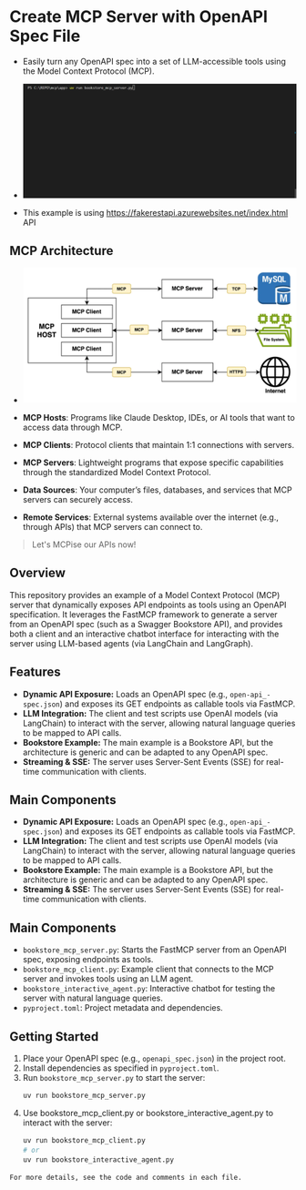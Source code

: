 # Create MCP Server with OpenAPI Spec File

- Easily turn any OpenAPI spec into a set of LLM-accessible tools using the Model Context Protocol (MCP).

- ![mcp_openapi_demo](images/readme/mcp_openapi_demo.gif)

- This example is using https://fakerestapi.azurewebsites.net/index.html API

## MCP Architecture

- ![mcp](images/readme/mcp.png)

- **MCP Hosts**: Programs like Claude Desktop, IDEs, or AI tools that want to access data through MCP.
- **MCP Clients**: Protocol clients that maintain 1:1 connections with servers.
- **MCP Servers**: Lightweight programs that expose specific capabilities through the standardized Model Context Protocol.
- **Data Sources**: Your computer’s files, databases, and services that MCP servers can securely access.
- **Remote Services**: External systems available over the internet (e.g., through APIs) that MCP servers can connect to.

> Let's MCPise our APIs now!

## Overview

This repository provides an example of a Model Context Protocol (MCP) server that dynamically exposes API endpoints as tools using an OpenAPI specification. It leverages the FastMCP framework to generate a server from an OpenAPI spec (such as a Swagger Bookstore API), and provides both a client and an interactive chatbot interface for interacting with the server using LLM-based agents (via LangChain and LangGraph).

## Features

- **Dynamic API Exposure:** Loads an OpenAPI spec (e.g., `open-api_-spec.json`) and exposes its GET endpoints as callable tools via FastMCP.
- **LLM Integration:** The client and test scripts use OpenAI models (via LangChain) to interact with the server, allowing natural language queries to be mapped to API calls.
- **Bookstore Example:** The main example is a Bookstore API, but the architecture is generic and can be adapted to any OpenAPI spec.
- **Streaming & SSE:** The server uses Server-Sent Events (SSE) for real-time communication with clients.

## Main Components
- **Dynamic API Exposure:** Loads an OpenAPI spec (e.g., `open-api_-spec.json`) and exposes its GET endpoints as callable tools via FastMCP.
- **LLM Integration:** The client and test scripts use OpenAI models (via LangChain) to interact with the server, allowing natural language queries to be mapped to API calls.
- **Bookstore Example:** The main example is a Bookstore API, but the architecture is generic and can be adapted to any OpenAPI spec.
- **Streaming & SSE:** The server uses Server-Sent Events (SSE) for real-time communication with clients.

## Main Components

- `bookstore_mcp_server.py`: Starts the FastMCP server from an OpenAPI spec, exposing endpoints as tools.
- `bookstore_mcp_client.py`: Example client that connects to the MCP server and invokes tools using an LLM agent.
- `bookstore_interactive_agent.py`: Interactive chatbot for testing the server with natural language queries.
- `pyproject.toml`: Project metadata and dependencies.

## Getting Started

1. Place your OpenAPI spec (e.g., `openapi_spec.json`) in the project root.
2. Install dependencies as specified in `pyproject.toml`.
3. Run `bookstore_mcp_server.py` to start the server:
   ```sh
   uv run bookstore_mcp_server.py
    ```
4. Use bookstore_mcp_client.py or bookstore_interactive_agent.py to interact with the server:
    ```sh
    uv run bookstore_mcp_client.py
    # or
    uv run bookstore_interactive_agent.py
```
For more details, see the code and comments in each file.
